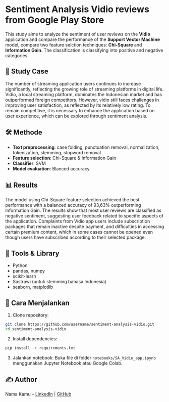 # Sentiment Analysis Vidio reviews from Google Play Store
This study aims to analyze the sentiment of user reviews on the **Vidio** application and compare the performance of the **Support Vector Machine** model, compare two feature selction techniques: **Chi-Square** and **Information Gain**. The classification is classifying into positive and negative categories.

## 📌 Study Case
The number of streaming application users continues to increase significantly, reflecting the growing role of streaming platforms in digital life. Vidio, a local streaming platform, dominates the Indonesian market and has outperformed foreign competitors. However, vidio still faces challenges in improving user satisfaction, as reflected by its relatively low rating. To remain competitive, it is necessary to enhance the application based on user experience, which can be explored through sentiment analysis.

## 🛠️ Methode
- **Text preprocessing**: case folding, punctuation removal, normalization, tokenization, stemming, stopword removal
- **Feature selection**: Chi-Square & Information Gain
- **Classifier**: SVM
- **Model evaluation**: Blanced accuracy

## 📊 Results
The model using Chi-Square feature selection achieved the best performance with a balanced accuracy of 93,63% outperforming Information Gain. The results show that most user reviews are classified as negative sentiment, suggesting user feedback related to specific aspects of the application. Complaints from Vidio app users include subscription packages that remain inactive despite payment, and difficulties in accessing certain premium content, which in some cases cannot be opened even though users have subscribed according to their selected package.

## 🧪 Tools & Library
- Python
- pandas, numpy
- scikit-learn
- Sastrawi (untuk stemming bahasa Indonesia)
- seaborn, matplotlib

## 🚀 Cara Menjalankan

1. Clone repository:
```bash
git clone https://github.com/username/sentiment-analysis-vidio.git
cd sentiment-analysis-vidio
```

2. Install dependencies:
```bash
pip install -r requirements.txt
```

3. Jalankan notebook:
Buka file di folder `notebooks/SA_Vidio_app.ipynb` menggunakan Jupyter Notebook atau Google Colab.

## ✍️ Author
Nama Kamu – [LinkedIn](https://www.linkedin.com/in/namakamu) | [GitHub](https://github.com/username)
